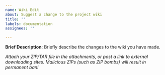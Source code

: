 ```yaml
---
name: Wiki Edit
about: Suggest a change to the project wiki
title: ''
labels: documentation
assignees: ''

---
```


**Brief Description**:
Briefly describe the changes to the wiki you have made.

*Attach your ZIP/TAR file in the attachments, or post a link to external downloading sites. Malicious ZIPs (such as ZIP bombs) will result in permanent ban!*